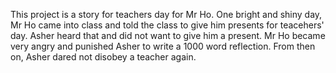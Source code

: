 This project is a story for teachers day for Mr Ho.
One bright and shiny day, Mr Ho came into class and told the class to give him presents for teacehers' day. Asher heard that and did not want to give him a present. Mr Ho became very angry and punished Asher to write a 1000 word reflection. From then on, Asher dared not disobey a teacher again.
